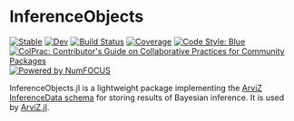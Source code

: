 # InferenceObjects

[![Stable](https://img.shields.io/badge/docs-stable-blue.svg)](https://inferenceobjects.julia.arviz.org/stable/)
[![Dev](https://img.shields.io/badge/docs-dev-blue.svg)](https://inferenceobjects.julia.arviz.org/dev/)
[![Build Status](https://github.com/arviz-devs/InferenceObjects.jl/actions/workflows/CI.yml/badge.svg?branch=main)](https://github.com/arviz-devs/InferenceObjects.jl/actions/workflows/CI.yml?query=branch%3Amain)
[![Coverage](https://codecov.io/gh/arviz-devs/InferenceObjects.jl/branch/main/graph/badge.svg)](https://codecov.io/gh/arviz-devs/InferenceObjects.jl)
[![Code Style: Blue](https://img.shields.io/badge/code%20style-blue-4495d1.svg)](https://github.com/invenia/BlueStyle)
[![ColPrac: Contributor's Guide on Collaborative Practices for Community Packages](https://img.shields.io/badge/ColPrac-Contributor's%20Guide-blueviolet)](https://github.com/SciML/ColPrac)
[![Powered by NumFOCUS](https://img.shields.io/badge/powered%20by-NumFOCUS-orange.svg?style=flat&colorA=E1523D&colorB=007D8A)](https://numfocus.org)

InferenceObjects.jl is a lightweight package implementing the [ArviZ InferenceData schema](https://python.arviz.org/en/latest/schema/schema.html) for storing results of Bayesian inference.
It is used by [ArviZ.jl](https://github.com/arviz-devs/ArviZ.jl).
